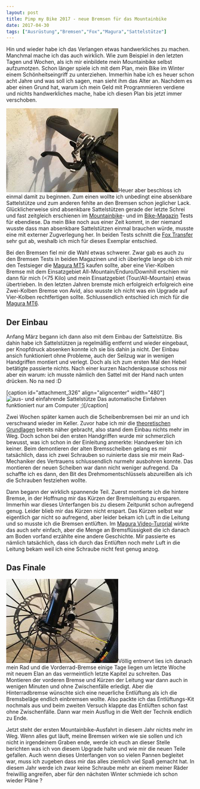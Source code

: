 ```yaml
---
layout: post
title: Pimp my Bike 2017 - neue Bremsen für das Mountainbike
date: 2017-04-30
tags: ["Ausrüstung","Bremsen","Fox","Magura","Sattelstütze"]
---
```


Hin und wieder habe ich das Verlangen etwas handwerkliches zu machen. Manchmal mache ich das auch wirklich. Wie zum Beispiel in den letzten Tagen und Wochen, als ich mir einbildete mein Mountainbike selbst aufzumotzen. Schon länger spiele ich mit dem Plan, mein Bike im Winter einem Schönheitseingriff zu unterziehen. Immerhin habe ich es heuer schon acht Jahre und was soll ich sagen, man sieht ihm das Alter an. Nachdem es aber einen Grund hat, warum ich mein Geld mit Programmieren verdiene und nichts handwerkliches mache, habe ich diesen Plan bis jetzt immer verschoben.

<!--more-->

![Magura MT6 Bremsgriff](img_1156-300x225.jpg)Heuer aber beschloss ich einmal damit zu beginnen. Zum einen wollte ich unbedingt eine absenkbare Sattelstütze und zum anderen fehlte an den Bremsen schon jeglicher Lack. Glücklicherweise sind absenkbare Sattelstützen gerade der letzte Schrei und fast zeitgleich erschienen im [Mountainbike](http://www.mountainbike-magazin.de/test/parts/8-teleskop-sattelstuetzen-fuer-mountainbikes-im-test.1497166.2.htm)- und im [Bike-Magazin](http://www.bike-magazin.de/komponenten/sattelstuetzen/test-2017-teleksop-sattelstuetzen/a34709.html) Tests für ebendiese. Da mein Bike noch aus einer Zeit kommt, in der niemand wusste dass man absenkbare Sattelstützen einmal brauchen würde, musste eine mit externer Zugverlegung her. In beiden Tests schnitt die [Fox Transfer](https://r2-bike.com/FOX-Sattelstuetze-Transfer-Performance-extern-150-mm) sehr gut ab, weshalb ich mich für dieses Exemplar entschied.

Bei den Bremsen fiel mir die Wahl etwas schwerer. Zwar gab es auch zu den Bremsen Tests in beiden Magazinen und ich überlegte lange ob ich mir den Testsieger die [Magura MT5](https://r2-bike.com/MAGURA-Scheibenbremse-MT5) kaufen sollte, aber eine Vier-Kolben Bremse mit dem Einsatzgebiet All-Mountain/Enduro/Downhill erschien mir dann für mich (<75 Kilo) und mein Einsatzgebiet (Tour/All-Mountain) etwas übertrieben. In den letzten Jahren bremste mich erfolgreich erfolgreich eine Zwei-Kolben Bremse von Avid, also wusste ich nicht was ein Upgrade auf Vier-Kolben rechtfertigen sollte. Schlussendlich entschied ich mich für die [Magura MT6](https://r2-bike.com/MAGURA-Scheibenbremse-MT6-Einzelbremse-2017).

## Der Einbau

Anfang März begann ich dann also mit dem Einbau der Sattelstütze. Bis dahin habe ich Sattelstützen ja regelmäßig entfernt und wieder eingebaut, per Knopfdruck absenken konnte ich sie bis dahin ja nicht. Der Einbau ansich funktioniert ohne Probleme, auch der Seilzug war in wenigen Handgriffen montiert und verlegt. Doch als ich zum ersten Mal den Hebel betätigte passierte nichts. Nach einer kurzen Nachdenkpause schoss mir aber ein warum: ich musste nämlich den Sattel mit der Hand nach unten drücken. No na ned :D

[caption id="attachment_326" align="aligncenter" width="480"]![aus- und einfahrende Sattelstütze](sattelstuetze.gif) Das automatische Einfahren funktioniert nur am Computer ;)​[/caption]

Zwei Wochen später kamen auch die Scheibenbremsen bei mir an und ich verschwand wieder im Keller. Zuvor habe ich mir die [theoretischen Grundlagen](http://www.mountainbike-magazin.de/know-how/werkstatt/so-montieren-sie-ihre-neue-mtb-scheibenbremse.1000492.2.htm#1) bereits näher gebracht, also stand dem Einbau nichts mehr im Weg. Doch schon bei den ersten Handgriffen wurde mir schmerzlich bewusst, was ich schon in der Einleitung anmerkte: Handwerker bin ich keiner. Beim demontieren der alten Bremsscheiben gelang es mir tatsächlich, dass ich zwei Schrauben so ruinierte dass sie mir mein Rad-Mechaniker des Vertrauens schlussendlich nurmehr ausbohren konnte. Das montieren der neuen Scheiben war dann nicht weniger aufregend. Da schaffte ich es dann, den Bit des Drehmomentschlüssels abzureißen als ich die Schrauben festziehen wollte.

Dann begann der wirklich spannende Teil. Zuerst montierte ich die hintere Bremse, in der Hoffnung mir das Kürzen der Bremsleitung zu ersparen. Immerhin war dieses Unterfangen bis zu diesem Zeitpunkt schon aufregend genug. Leider blieb mir das Kürzen nicht erspart. Das Kürzen selbst war eigentlich gar nicht so aufregend, aber leider bekam ich Luft in die Leitung und so musste ich die Bremsen entlüften. Im [Magura Video-Turorial](https://www.youtube.com/watch?v=77xQtK84nDA) wirkte das auch sehr einfach, aber die Menge an Bremsflüssigkeit die ich danach am Boden vorfand erzählte eine andere Geschichte. Mir passierte es nämlich tatsächlich, dass ich durch das Entlüften noch mehr Luft in die Leitung bekam weil ich eine Schraube nicht fest genug anzog.

## Das Finale

![Magura MT 6 Scheibenbremse am Vorderrad](img_1155-300x225.jpg)Völlig entnervt lies ich danach mein Rad und die Vorderrad-Bremse einige Tage liegen um letzte Woche mit neuem Elan an das vermeintlich letzte Kapitel zu schreiten. Das Montieren der vorderen Bremse und Kürzen der Leitung war dann auch in wenigen Minuten und ohne Zwischenfälle erledigt. Aber die Hinterradbremse wünschte sich eine neuerliche Entlüftung als ich die Bremsbeläge endlich einbremsen wollte. Also packte ich das Entlüftungs-Kit nochmals aus und beim zweiten Versuch klappte das Entlüften schon fast ohne Zwischenfälle. Dann war mein Ausflug in die Welt der Technik endlich zu Ende.

Jetzt steht der ersten Mountainbike-Ausfahrt in diesem Jahr nichts mehr im Weg. Wenn alles gut läuft, meine Bremsen wirken wie sie sollen und ich nicht in irgendeinem Graben ende, werde ich euch an dieser Stelle berichten was ich von diesem Upgrade halte und wie mir die neuen Teile gefallen. Auch wenn dieses Unterfangen von so vielen Pannen begleitet war, muss ich zugeben dass mir das alles ziemlich viel Spaß gemacht hat. In diesem Jahr werde ich zwar keine Schraube mehr an einem meiner Räder freiwillig angreifen, aber für den nächsten Winter schmiede ich schon wieder Pläne ?